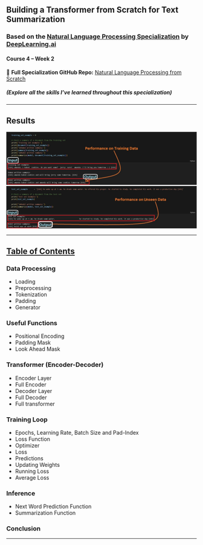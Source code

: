 ## Building a Transformer from Scratch for Text Summarization  
### Based on the [Natural Language Processing Specialization](https://www.deeplearning.ai/courses/natural-language-processing-specialization/) by [DeepLearning.ai](https://www.deeplearning.ai)  
#### Course 4 – Week 2  

📘 **Full Specialization GitHub Repo:** [Natural Language Processing from Scratch](https://github.com/AnsImran/natural_language_processing_from_scratch) 
##### (Explore all the skills I’ve learned throughout this specialization)

---
## Results
<img src="images/results.JPG" alt="1" width="1000"/>
<img src="images/results2.JPG" alt="2" width="1000"/>

---
## [Table of Contents](https://github.com/AnsImran/Transformer_from_Scratch_for_Text_Summarization/blob/master/Transformer_from_Scratch_for_Text_Summarization_(PyTorch_Implementation).ipynb)

### Data Processing
- Loading
- Preprocessing
- Tokenization
- Padding
- Generator

### Useful Functions
- Positional Encoding
- Padding Mask
- Look Ahead Mask

### Transformer (Encoder-Decoder)
- Encoder Layer
- Full Encoder
- Decoder Layer
- Full Decoder
- Full transformer
### Training Loop
- Epochs, Learning Rate, Batch Size and Pad-Index
- Loss Function
- Optimizer
- Loss
- Predictions
- Updating Weights
- Running Loss
- Average Loss
### Inference
- Next Word Prediction Function
- Summarization Function
### Conclusion

---


